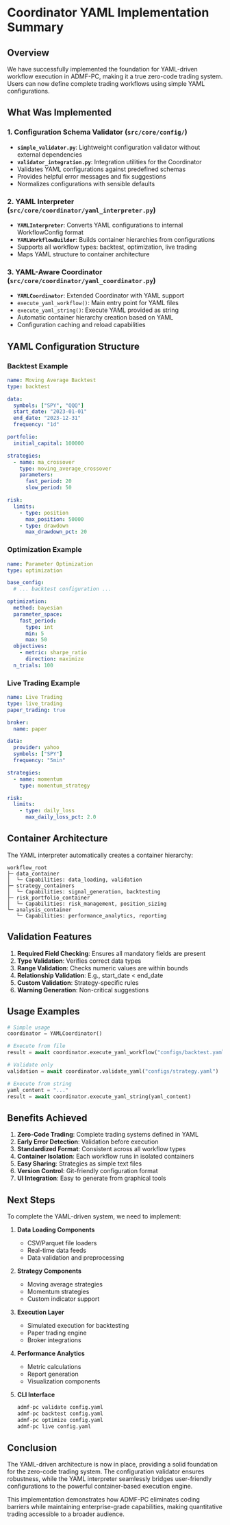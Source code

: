 # Coordinator YAML Implementation Summary

## Overview

We have successfully implemented the foundation for YAML-driven workflow execution in ADMF-PC, making it a true zero-code trading system. Users can now define complete trading workflows using simple YAML configurations.

## What Was Implemented

### 1. Configuration Schema Validator (`src/core/config/`)
- **`simple_validator.py`**: Lightweight configuration validator without external dependencies
- **`validator_integration.py`**: Integration utilities for the Coordinator
- Validates YAML configurations against predefined schemas
- Provides helpful error messages and fix suggestions
- Normalizes configurations with sensible defaults

### 2. YAML Interpreter (`src/core/coordinator/yaml_interpreter.py`)
- **`YAMLInterpreter`**: Converts YAML configurations to internal WorkflowConfig format
- **`YAMLWorkflowBuilder`**: Builds container hierarchies from configurations
- Supports all workflow types: backtest, optimization, live trading
- Maps YAML structure to container architecture

### 3. YAML-Aware Coordinator (`src/core/coordinator/yaml_coordinator.py`)
- **`YAMLCoordinator`**: Extended Coordinator with YAML support
- `execute_yaml_workflow()`: Main entry point for YAML files
- `execute_yaml_string()`: Execute YAML provided as string
- Automatic container hierarchy creation based on YAML
- Configuration caching and reload capabilities

## YAML Configuration Structure

### Backtest Example
```yaml
name: Moving Average Backtest
type: backtest

data:
  symbols: ["SPY", "QQQ"]
  start_date: "2023-01-01"
  end_date: "2023-12-31"
  frequency: "1d"

portfolio:
  initial_capital: 100000

strategies:
  - name: ma_crossover
    type: moving_average_crossover
    parameters:
      fast_period: 20
      slow_period: 50

risk:
  limits:
    - type: position
      max_position: 50000
    - type: drawdown
      max_drawdown_pct: 20
```

### Optimization Example
```yaml
name: Parameter Optimization
type: optimization

base_config:
  # ... backtest configuration ...

optimization:
  method: bayesian
  parameter_space:
    fast_period:
      type: int
      min: 5
      max: 50
  objectives:
    - metric: sharpe_ratio
      direction: maximize
  n_trials: 100
```

### Live Trading Example
```yaml
name: Live Trading
type: live_trading
paper_trading: true

broker:
  name: paper

data:
  provider: yahoo
  symbols: ["SPY"]
  frequency: "5min"

strategies:
  - name: momentum
    type: momentum_strategy

risk:
  limits:
    - type: daily_loss
      max_daily_loss_pct: 2.0
```

## Container Architecture

The YAML interpreter automatically creates a container hierarchy:

```
workflow_root
├─ data_container
│  └─ Capabilities: data_loading, validation
├─ strategy_containers
│  └─ Capabilities: signal_generation, backtesting
├─ risk_portfolio_container
│  └─ Capabilities: risk_management, position_sizing
└─ analysis_container
   └─ Capabilities: performance_analytics, reporting
```

## Validation Features

1. **Required Field Checking**: Ensures all mandatory fields are present
2. **Type Validation**: Verifies correct data types
3. **Range Validation**: Checks numeric values are within bounds
4. **Relationship Validation**: E.g., start_date < end_date
5. **Custom Validation**: Strategy-specific rules
6. **Warning Generation**: Non-critical suggestions

## Usage Examples

```python
# Simple usage
coordinator = YAMLCoordinator()

# Execute from file
result = await coordinator.execute_yaml_workflow("configs/backtest.yaml")

# Validate only
validation = await coordinator.validate_yaml("configs/strategy.yaml")

# Execute from string
yaml_content = "..."
result = await coordinator.execute_yaml_string(yaml_content)
```

## Benefits Achieved

1. **Zero-Code Trading**: Complete trading systems defined in YAML
2. **Early Error Detection**: Validation before execution
3. **Standardized Format**: Consistent across all workflow types
4. **Container Isolation**: Each workflow runs in isolated containers
5. **Easy Sharing**: Strategies as simple text files
6. **Version Control**: Git-friendly configuration format
7. **UI Integration**: Easy to generate from graphical tools

## Next Steps

To complete the YAML-driven system, we need to implement:

1. **Data Loading Components**
   - CSV/Parquet file loaders
   - Real-time data feeds
   - Data validation and preprocessing

2. **Strategy Components**
   - Moving average strategies
   - Momentum strategies
   - Custom indicator support

3. **Execution Layer**
   - Simulated execution for backtesting
   - Paper trading engine
   - Broker integrations

4. **Performance Analytics**
   - Metric calculations
   - Report generation
   - Visualization components

5. **CLI Interface**
   ```bash
   admf-pc validate config.yaml
   admf-pc backtest config.yaml
   admf-pc optimize config.yaml
   admf-pc live config.yaml
   ```

## Conclusion

The YAML-driven architecture is now in place, providing a solid foundation for the zero-code trading system. The configuration validator ensures robustness, while the YAML interpreter seamlessly bridges user-friendly configurations to the powerful container-based execution engine.

This implementation demonstrates how ADMF-PC eliminates coding barriers while maintaining enterprise-grade capabilities, making quantitative trading accessible to a broader audience.
